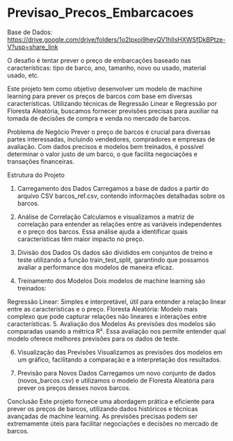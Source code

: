 # Previsao_Precos_Embarcacoes
Base de Dados: https://drive.google.com/drive/folders/1o2lpxoi9heyQV1hIlsHXWSfDkBPtze-V?usp=share_link

O desafio é tentar prever o preço de embarcações baseado nas características: tipo de barco, ano, tamanho, novo ou usado, material usado, etc.

Este projeto tem como objetivo desenvolver um modelo de machine learning para prever os preços de barcos com base em diversas características. Utilizando técnicas de Regressão Linear e Regressão por Floresta Aleatória, buscamos fornecer previsões precisas para auxiliar na tomada de decisões de compra e venda no mercado de barcos.

Problema de Negócio
Prever o preço de barcos é crucial para diversas partes interessadas, incluindo vendedores, compradores e empresas de avaliação. Com dados precisos e modelos bem treinados, é possível determinar o valor justo de um barco, o que facilita negociações e transações financeiras.

Estrutura do Projeto
1. Carregamento dos Dados
Carregamos a base de dados a partir do arquivo CSV barcos_ref.csv, contendo informações detalhadas sobre os barcos.

2. Análise de Correlação
Calculamos e visualizamos a matriz de correlação para entender as relações entre as variáveis independentes e o preço dos barcos. Essa análise ajuda a identificar quais características têm maior impacto no preço.

3. Divisão dos Dados
Os dados são divididos em conjuntos de treino e teste utilizando a função train_test_split, garantindo que possamos avaliar a performance dos modelos de maneira eficaz.

4. Treinamento dos Modelos
Dois modelos de machine learning são treinados:

Regressão Linear: Simples e interpretável, útil para entender a relação linear entre as características e o preço.
Floresta Aleatória: Modelo mais complexo que pode capturar relações não lineares e interações entre características.
5. Avaliação dos Modelos
As previsões dos modelos são comparadas usando a métrica R². Essa avaliação nos permite entender qual modelo oferece melhores previsões para os dados de teste.

6. Visualização das Previsões
Visualizamos as previsões dos modelos em um gráfico, facilitando a comparação e a interpretação dos resultados.

7. Previsão para Novos Dados
Carregamos um novo conjunto de dados (novos_barcos.csv) e utilizamos o modelo de Floresta Aleatória para prever os preços desses novos barcos.

Conclusão
Este projeto fornece uma abordagem prática e eficiente para prever os preços de barcos, utilizando dados históricos e técnicas avançadas de machine learning. As previsões precisas podem ser extremamente úteis para facilitar negociações e decisões no mercado de barcos.
